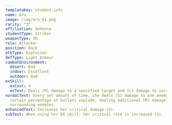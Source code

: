 ```yaml
---
templateKey: student-info
name: Aru
image: /img/aru_01.png
rarity: "3"
affiliation: Gehenna
studentType: Striker
weaponType: SR
role: Attacker
position: Back
atkType: Explosion
defType: Light Armour
combatEnvironment:
  desert: Bad
  indoor: Excellent
  outdoor: Bad
exSkill:
  exCost: 4
  exText: Deals (M) damage to a specified target and (L) damage to surrounding enemies.
normalText: Every set amount of time, she deals (S) damage to one enemy and a
  certain percentage of bullets explode, dealing additional (M) damage to
  surrounding enemies.
enhancedText: Increases her critical damage (S).
subText: When using her EX skill, her critical rate is increased (S).
---
```

